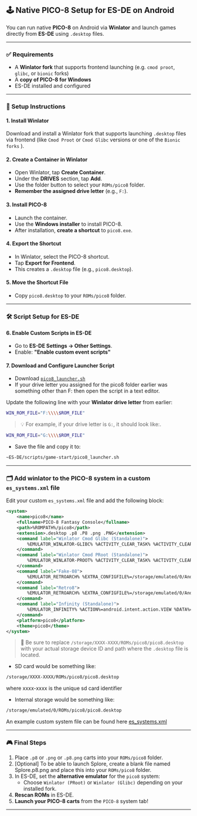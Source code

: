 ## 🕹️ Native PICO-8 Setup for ES-DE on Android

You can run native **PICO-8** on Android via **Winlator** and launch games directly from **ES-DE** using `.desktop` files.

---

### ✅ Requirements

- A **Winlator fork** that supports frontend launching (e.g. `cmod proot`, `glibc`, or `bionic` forks)
- A **copy of PICO-8 for Windows**
- ES-DE installed and configured

---

### 🧩 Setup Instructions

#### 1. **Install Winlator**

Download and install a Winlator fork that supports launching `.desktop` files via frontend (like `Cmod Proot` or `Cmod Glibc` versions or one of the `Bionic forks` ).

#### 2. **Create a Container in Winlator**

- Open Winlator, tap **Create Container**.
- Under the **DRIVES** section, tap **Add**.
- Use the folder button to select your `ROMs/pico8` folder.
- **Remember the assigned drive letter** (e.g., `F:`).

#### 3. **Install PICO-8**

- Launch the container.
- Use the **Windows installer** to install PICO-8.
- After installation, **create a shortcut** to `pico8.exe`.

#### 4. **Export the Shortcut**

- In Winlator, select the PICO-8 shortcut.
- Tap **Export for Frontend**.
- This creates a `.desktop` file (e.g., `pico8.desktop`).

#### 5. **Move the Shortcut File**

- Copy `pico8.desktop` to your `ROMs/pico8` folder.

---

### 🛠️ Script Setup for ES-DE

#### 6. **Enable Custom Scripts in ES-DE**

- Go to **ES-DE Settings → Other Settings**.
- Enable: **"Enable custom event scripts"**

#### 7. **Download and Configure Launcher Script**

- Download [`pico8_launcher.sh`](https://github.com/RobZombie9043/es-de-pico8/blob/main/pico8_launcher.sh)
- If your drive letter you assigned for the pico8 folder earlier was something other than F: then open the script in a text editor.

Update the following line with your **Winlator drive letter** from earlier:

```bash
WIN_ROM_FILE="F:\\\\$ROM_FILE"
```

> 💡 For example, if your drive letter is `G:`, it should look like:.

```bash
WIN_ROM_FILE="G:\\\\$ROM_FILE"
```


- Save the file and copy it to:

```bash
~ES-DE/scripts/game-start/pico8_launcher.sh
```

---

### 🗂️ Add winlator to the PICO-8 system in a custom `es_systems.xml` file

Edit your custom `es_systems.xml` file and add the following block:

```xml
<system>
    <name>pico8</name>
    <fullname>PICO-8 Fantasy Console</fullname>
    <path>%ROMPATH%/pico8</path>
    <extension>.desktop .p8 .P8 .png .PNG</extension>
    <command label="Winlator Cmod Glibc (Standalone)">
        %EMULATOR_WINLATOR-GLIBC% %ACTIVITY_CLEAR_TASK% %ACTIVITY_CLEAR_TOP% %EXTRA_shortcut_path%=/storage/XXXX-XXXX/ROMs/pico8/pico8.desktop
    </command>
    <command label="Winlator Cmod PRoot (Standalone)">
        %EMULATOR_WINLATOR-PROOT% %ACTIVITY_CLEAR_TASK% %ACTIVITY_CLEAR_TOP% %EXTRA_shortcut_path%=/storage/XXXX-XXXX/ROMs/pico8/pico8.desktop
    </command>
    <command label="Fake-08">
        %EMULATOR_RETROARCH% %EXTRA_CONFIGFILE%=/storage/emulated/0/Android/data/%ANDROIDPACKAGE%/files/retroarch.cfg %EXTRA_LIBRETRO%=/data/data/%ANDROIDPACKAGE%/cores/fake08_libretro_android.so %EXTRA_ROM%=%ROM%
    </command>
    <command label="Retro8">
        %EMULATOR_RETROARCH% %EXTRA_CONFIGFILE%=/storage/emulated/0/Android/data/%ANDROIDPACKAGE%/files/retroarch.cfg %EXTRA_LIBRETRO%=/data/data/%ANDROIDPACKAGE%/cores/retro8_libretro_android.so %EXTRA_ROM%=%ROM%
    </command>
    <command label="Infinity (Standalone)">
        %EMULATOR_INFINITY% %ACTION%=android.intent.action.VIEW %DATA%=%ROMPROVIDER%
    </command>
    <platform>pico8</platform>
    <theme>pico8</theme>
</system>
```

> 🔧 Be sure to replace `/storage/XXXX-XXXX/ROMs/pico8/pico8.desktop` with your actual storage device ID and path where the `.desktop` file is located.   
 - SD card would be something like:
```bash
/storage/XXXX-XXXX/ROMs/pico8/pico8.desktop
```
where xxxx-xxxx is the unique sd card identifier   

 - Internal storage would be something like:   
```bash
/storage/emulated/0/ROMs/pico8/pico8.desktop
```

An example custom system file can be found here [es_systems.xml](https://github.com/RobZombie9043/es-de-pico8/blob/main/es_systems.xml)

---

### 🎮 Final Steps

1. Place `.p8` or `.png` or `.p8.png` carts into your `ROMs/pico8` folder.
2. [Optional] To be able to launch Splore, create a blank file named Splore.p8.png and place this into your `ROMs/pico8` folder.
3. In ES-DE, set the **alternative emulator** for the `pico8` system:
   - Choose `Winlator (PRoot)` or `Winlator (Glibc)` depending on your installed fork.
4. **Rescan ROMs** in ES-DE.
5. **Launch your PICO-8 carts** from the `PICO-8` system tab!
---
